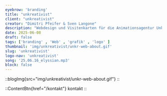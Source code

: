 ```yaml
---
eyebrow: 'branding'
title: "unkreativist"
client: "unkreativist"
creator: "Dimitri Pfeifer & Sven Langone"
description: "Webdesign und Visitenkarten für die Animationsagentur Unkreativist"
date: 2025-06-08
draft: false
tags: ['branding' , 'Web' , 'grafik' , 'logo' ]
thumbnail: 'img/unkreativist/unkr-web-about.gif'
slug: 'unkreativist'
logo-nav: 'unkreativist'
song: '25.06.16_elyssian.mp3'
block: false
---
```





::blogImg{src="img/unkreativist/unkr-web-about.gif"}
::




::ContentBtn{href="/kontakt"}
kontakt
::



